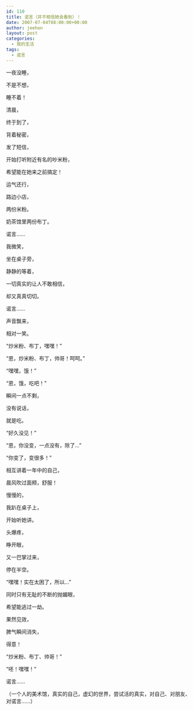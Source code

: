 ```yaml
---
id: 110
title: 诺言（并不相信她会看到）！
date: 2007-07-04T08:00:00+00:00
author: jeehon
layout: post
categories:
  - 我的生活
tags:
  - 诺言
---
```

一夜没睡，
  
不是不想，
  
睡不着！

清晨，
  
终于到了，
  
背着秘密，
  
发了短信，
  
开始打听附近有名的吵米粉，
  
希望能在她来之前搞定！

运气还行，
  
路边小店，
  
两份米粉。
  
奶茶馆里两份布丁。

诺言……
  
我微笑，
  
坐在桌子旁，
  
静静的等着，
  
一切真实的让人不敢相信，
  
却又真真切切。

诺言……
  
声音飘来，
  
相对一笑。
  
“炒米粉、布丁，嘿嘿！”
  
“恩，炒米粉、布丁，帅哥！呵呵。”
  
“嘿嘿，饿！”
  
“恩，饿，吃吧！”

瞬间一点不剩，
  
没有说话，
  
就是吃。

“好久没见！”
  
“恩，你没变，一点没有，除了…”
  
“你变了，变很多！”

相互讲着一年中的自己，
  
晨风吹过面颊，舒服！
  
慢慢的，
  
我趴在桌子上，
  
开始听她讲。

头爆疼，
  
睁开眼，
  
又一巴掌过来，
  
停在半空。
  
“嘿嘿！实在太困了，所以…”
  
同时只有无耻的不断的抛媚眼，
  
希望能逃过一劫。
  
果然见效，
  
脾气瞬间消失，
  
得意！

“炒米粉、布丁、帅哥！”
  
“呸！嘿嘿！”

诺言……
  
（一个人的美术馆，真实的自己，虚幻的世界，尝试活的真实，对自己、对朋友、对诺言……）